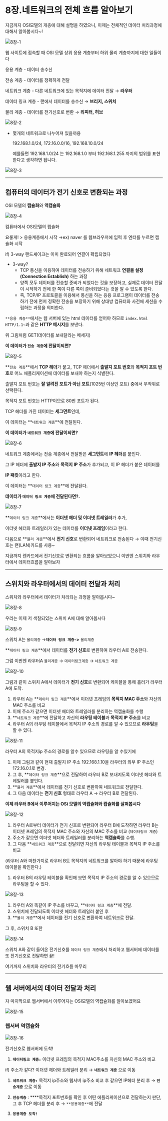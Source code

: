# 8장.네트워크의 전체 흐름 알아보기

지금까지 OSI모델의 개층에 대해 설명을 하였으니, 이제는 전체적인 데이터 처리과정에 대해서 알아봅시다~!

![8장-1](https://github.com/penloo/network-for-everyone/assets/44522204/b185ab2a-ab69-44fd-a744-1f62fa7299b6)

웹 사이트에 접속할 때 OSI 모델 상위 응용 계층부터 하위 물리 계층까지에 대한 일들이다 

응용 계층 - 데이터 송수신

전송 계층 - 데이터를 정확하게 전달

네트워크 계층 - 다른 네트워크에 있는 목적지에 데이터 전달 → **라우터**

데이터 링크 계층 - 랜에서 데이터를 송수신 → **브리지, 스위치**

물리 계층 - 데이터를 전기신호로 변환 → **리피터, 허브**

![8장-2](https://github.com/penloo/network-for-everyone/assets/44522204/4a0c8cc1-f171-498b-b26e-f7cac854d1a1)

- 몇개의 네트워크로 나누어져 있을까용
    
    192.168.1.0/24, 172.16.0.0/16, 192.168.10.0/24
    
    예를들면 192.168.1.0/24 는 192.168.1.0 부터 192.168.1.255 까지의 범위를 표현한다고 생각하면 됩니다.
    
![8장-3](https://github.com/penloo/network-for-everyone/assets/44522204/a2886270-7cfc-4c11-b285-e7bb4a75a87f)

---

## **컴퓨터의 데이터가 전기 신호로 변환되는 과정**

 OSI 모델의 **캡슐화**와 **역캡슐화**
 
![8장-4](https://github.com/penloo/network-for-everyone/assets/44522204/1f221a8b-b724-453b-92fe-47d8fe4cf5aa)

컴퓨터에서 OSI모델의 캡슐화 

요롷게! > 응용계층에서 시작 →ex) naver 를 웹브라우저에 입력 후 엔터를 누르면 캡슐화 시작

if) 3-way 핸드셰이크는 이미 완료되어 연결이 확립되었다

- 3-way?
    - TCP 통신을 이용하여 데이터를 전송하기 위해 네트워크 **연결을 설정(Connection Establish)** 하는 과정
    - 양쪽 모두 데이터를 전송할 준비가 되었다는 것을 보장하고, 실제로 데이터 전달이 시작하기 전에 한 쪽이 다른 쪽이 준비되었다는 것을 알 수 있도록 한다.
    - 즉, TCP/IP 프로토콜을 이용해서 통신을 하는 응용 프로그램이 데이터를 전송하기 전에 먼저 정확한 전송을 보장하기 위해 상대방 컴퓨터와 사전에 세션을 수립하는 과정을 의미한다.

`**응용 계층**`에서는 웹 서버에 있는 html 데이터를 얻어야 하므로 `index.html HTTP/1.1~`과 같은 **HTTP 메시지**를 보낸다.

위 그림처럼 GET(데이터를 보내달라는 메세지)

**이 데이터가 `전송 계층`에 전달이되면?**

![8장-5](https://github.com/penloo/network-for-everyone/assets/44522204/7e464136-a852-4fd2-9736-9b64e5a33f40)

**`전송 계층`**에서 **TCP 헤더**가 붙고, TCP 헤더에서 **출발지 포트 번호**와 **목적지 포트 번호**로 어느 애플리케이션에 데이터를 보내야 하는지 식별한다.

출발지 포트 번호는 **잘 알려진 포트가 아닌 포트**(1025번 이상인 포트) 중에서 무작위로 선택된다. 

목적지 포트 번호는 HTTP이므로 80번 포트가 된다.

TCP 헤더를 가진 데이터는 **세그먼트**인데, 

이 데이터는 **`네트워크 계층`**에 전달된다.

**이 데이터가 `네트워크 계층`에 전달이되면?**

![8장-6](https://github.com/penloo/network-for-everyone/assets/44522204/dc282998-f529-46ea-906c-78630f74741f)


네트워크 계층에서는 전송 계층에서 전달받은 **세그먼트**에 **IP 헤더**를 붙인다. 

그 IP 헤더에 **출발지 IP 주소**와 **목적지 IP 주소**가 추가되고, 이 IP 헤더가 붙은 데이터를

**IP 패킷**이라고 한다.

이 데이터는 **`데이터 링크 계층`**에 전달된다.

**데이터가 `데이터 링크 계층`에 전달된다면?.**

![8장-7](https://github.com/penloo/network-for-everyone/assets/44522204/38026968-ce69-438e-9e98-b2b4504433fe)


**`데이터 링크 계층`**에서는 **이더넷 헤더 및 이더넷 트레일러**가 추가, 

이더넷 헤더와 트레일러가 있는 데이터를 **이더넷 프레임**이라고 한다.

 다음으로 **`물리 계층`**에서 **전기 신호**로 변환되어 네트워크로 전송된다  → 이때 전기신호는  랜(LAN)카드를 사용~

지금까지 렌카드에서 전기신호로 변환되는 흐름을 알아보았으니 이번엔 스위치와 라우터에서 데이터흐름을 알아보자 

---

## **스위치와 라우터에서의 데이터 전달과 처리**

스위치와 라우터에서 데이터가 처리되는 과정을 알아봅시다~

![8장-8](https://github.com/penloo/network-for-everyone/assets/44522204/22855459-d969-4538-831c-b8e7c13577de)


우리는 이제 저 색칠되있는 스위치 A에 대해 알아봅시다 

![8장-9](https://github.com/penloo/network-for-everyone/assets/44522204/c98ba96d-64f4-478a-b934-b6561680a128)


스위치 A는 `물리계층` →**`데이터 링크 계층`->** `물리계층` 

**`데이터 링크 계층`**에서 데이터를 **전기 신호**로 변환하여 라우터 A로 전송한다.

그럼 이번엔 라우터A `물리계층` → `데이터링크계층` → `네트워크 계층`

![8장-10](https://github.com/penloo/network-for-everyone/assets/44522204/6b160663-bde6-4bde-9c4e-5f53c80f1040)


그림과 같이 스위치 A에서 데이터가 **전기 신호**로 변환되어 케이블을 통해 흘러가 라우터A에 도착.

1. 라우터 A는 **`데이터 링크 계층`**에서 이더넷 프레임의 **목적지 MAC 주소**와 자신의 MAC 주소를 비교
2. 이때 주소가 같으면 이더넷 헤더와 트레일러를 분리하는 역캡슐화를 수행
3. **`네트워크 계층`**에 전달하고 자신의 **라우팅 테이블**과 **목적지 IP 주소**를 비교
4. 라우터 A의 라우팅 테이블에서 목적지 IP 주소의 경로를 알 수 있으므로 **라우팅**을 할 수 있다.

![8장-11](https://github.com/penloo/network-for-everyone/assets/44522204/11d6e68c-af3f-432d-b143-32d2d6c106b6)


라우터 A의 목적지ip 주소의 경로를 알수 있으므로 라우팅을 알 수있기에 

1. 이제 그림과 같이 현재 출발지 IP 주소 192.168.1.10을 라우터의 외부 IP 주소인 172.16.0.1로 변경.
2. 그 후, **`데이터 링크 계층`**으로 전달하여 라우터 B로 보내지도록 이더넷 헤더와 트레일러를 붙인다. 
3. **`물리 계층`**에서 데이터를 전기 신호로 변환하여 네트워크로 전달한다.
4. 그 다음 데이터는 **전기 신호** 형태로 라우터 A → 라우터 B로 전달된다.

**이제 라우터 B에서 이루어지는 OSi 모델의 역캡슐화와 캡슐화를 살펴봅시다**

![8장-12](https://github.com/penloo/network-for-everyone/assets/44522204/fdd86dbc-f4b6-4d85-b183-4b535d1b33a2)


1. 라우터 A로부터 데이터가 전기 신호로 변환되어 라우터 B에 도착하면 라우터 B는 이더넷 프레임의 목적지 MAC 주소와 자신의 MAC 주소를 비교 (`데이터링크 계층`)
2. 주소가 같으면 이더넷 헤더와 트레일러를 분리하는 **역캡슐화**를 수행. 
3. 그 다음 **`네트워크 계층`**으로 전달되면 자신의 라우팅 테이블과 목적지 IP 주소를 비교

(라우터 A와 마찬가지로 라우터 B도 목적지의 네트워크를 알아야 하기 때문에 라우팅 테이블을 확인한다.)

1. 라우터 B의 라우팅 테이블을 확인해 보면 목적지 IP 주소의 경로를 알 수 있으므로 라우팅을 할 수 있다.

![8장-13](https://github.com/penloo/network-for-everyone/assets/44522204/8bbd1594-a2cd-4035-87de-bb33c8773e36)


1. 라우터 A와 똑같이 IP 주소를 바꾸고, **`데이터 링크 계층`**에 전달.
2. 스위치에 전달되도록 이더넷 헤더와 트레일러 붙인 후 
3. **`물리 계층`**에서 데이터를 전기 신호로 변환하여 네트워크로 전달.

그 후, 스위치 B 또한

![8장-14](https://github.com/penloo/network-for-everyone/assets/44522204/b30eb7f5-e70e-4c43-9d0a-5851cf98be34)


스위치 A와 같이 들어온 전기신호를 `데이터 링크 계층`에서 처리하고 웹서버에 데이터를 또 전기신호로 전달하면 끝!

여기까지 스위치와 라우터의 전기흐름 마무리

---

## **웹 서버에서의 데이터 전달과 처리**

자 마지막으로 웹서버에서 이루어지는 OSI모델의 역캡슐화를 알아보겠어요

![8장-15](https://github.com/penloo/network-for-everyone/assets/44522204/49b87352-141c-49bf-a4b2-36b53d029a86)


### **웹서버 역캡슐화**

![8장-16](https://github.com/penloo/network-for-everyone/assets/44522204/a174e4c9-d1b6-4eb7-bf00-7a4cda2e1827)


전기신호로 웹서버에 도착!

1. **`데이터링크 계층:`** 이더넷 프레임의 목적지 MAC주소를 자신의 MAC 주소와 비교 

if) 주소가 같다? 이더넷 헤더와 트레일러 분리 → **`네트워크 계층`** 으로 이동

1. **`네트워크 계층:`** 목적지 ip주소와 웹서버 ip주소 비교 후 같으면 IP헤더 분리 후 → **`전송계층`** 으로 이동

1. **`전송계층`** : ****목적지 포트번호를 확인 후 어떤 에플리케이션으로 전달하는지 판단, 그 후 TCP 헤더를 분리 후        → `**응용계층**`에 전달
2. **`응용계층 도착!`**
